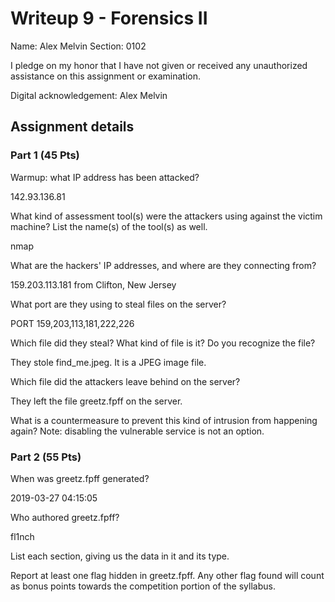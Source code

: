 # Writeup 9 - Forensics II

Name: Alex Melvin
Section: 0102

I pledge on my honor that I have not given or received any unauthorized assistance on this assignment or examination.

Digital acknowledgement: Alex Melvin


## Assignment details

### Part 1 (45 Pts)

Warmup: what IP address has been attacked?

142.93.136.81

What kind of assessment tool(s) were the attackers using against the victim machine? List the name(s) of the tool(s) as well.

nmap

What are the hackers' IP addresses, and where are they connecting from?

159.203.113.181 from Clifton, New Jersey

What port are they using to steal files on the server?

PORT 159,203,113,181,222,226

Which file did they steal? What kind of file is it? Do you recognize the file?

They stole find_me.jpeg. It is a JPEG image file.

Which file did the attackers leave behind on the server?

They left the file greetz.fpff on the server.

What is a countermeasure to prevent this kind of intrusion from happening again? Note: disabling the vulnerable service is not an option.


### Part 2 (55 Pts)

When was greetz.fpff generated?

2019-03-27 04:15:05

Who authored greetz.fpff?

fl1nch

List each section, giving us the data in it and its type.
 
Report at least one flag hidden in greetz.fpff. Any other flag found will count as bonus points towards the competition portion of the syllabus.
 

